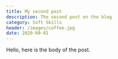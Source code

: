 ```yaml
---
title: My second post
description: The second post on the blog
category: Soft Skills
header: /images/coffee.jpg
date: 2020-09-01
---
```

Hello, here is the body of the post.
